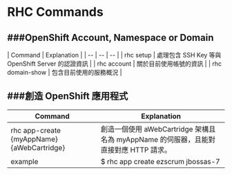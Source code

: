 # RHC Commands

<script type="text/javascript" src="js/general.js"></script>

###OpenShift Account, Namespace or Domain
---

| Command | Explanation |
| -- | -- | -- |
| rhc setup | 處理包含 SSH Key 等與 OpenShift Server 的認證資訊 |
| rhc account | 關於目前使用帳號的資訊 |
| rhc domain-show | 包含目前使用的服務概況 |

###創造 OpenShift 應用程式
---

| Command | Explanation |
| -- | -- |
| rhc app-create {myAppName} {aWebCartridge} | 創造一個使用 aWebCartridge 架構且名為 myAppName 的伺服器，且能對直接對應 HTTP 請求。 |
| example | $ rhc app create ezscrum jbossas-7 |